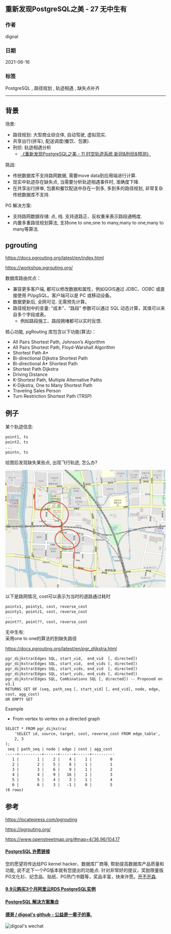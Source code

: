 ## 重新发现PostgreSQL之美 - 27 无中生有    
    
### 作者    
digoal    
    
### 日期    
2021-06-16     
    
### 标签    
PostgreSQL , 路径规划 , 轨迹相遇 , 缺失点补齐       
    
----    
    
## 背景    
  
场景:  
- 路径规划: 大型商业综合体, 自动驾驶, 虚拟现实.  
- 共享出行(拼车), 配送调度(餐饮、包裹).  
- 刑侦: 轨迹相遇分析  
    - [《重新发现PostgreSQL之美 - 11 时空轨迹系统 新冠&刑侦&预测》](../202106/20210602_01.md)    
  
挑战:  
- 传统数据库不支持路网数据, 需要move data到应用端进行计算.  
- 现实中轨迹存在缺失点, 当需要分析轨迹相遇事件时, 准确度下降.  
- 在共享出行拼单, 包裹和餐饮配送中存在一到多, 多到多的路径规划, 非常复杂传统数据库不支持.  
  
PG 解决方案:  
- 支持路网数据存储: 点, 线. 支持道路正、反权重来表示路段通畅度.   
- 内置多重路径规划算法, 支持one to one,one to many,many to one,many to many等算法.  
  
## pgrouting  
https://docs.pgrouting.org/latest/en/index.html  
  
https://workshop.pgrouting.org/  
  
数据库路由优点：  
- 兼容更多客户端, 都可以修改数据和属性，例如QGIS通过 JDBC、ODBC 或直接使用 Pl/pgSQL。客户端可以是 PC 或移动设备。  
- 数据更新后, 全网可见. 无需预先计算。  
- 路径规划中的变量: “成本”、“路段” 参数可以通过 SQL 动态计算，其值可以来自多个字段或表。  
    - 例如路段施工、路段拥堵都可以实时反馈.  
  
核心功能, pgRouting 库包含以下功能(算法)：  
- All Pairs Shortest Path, Johnson’s Algorithm  
- All Pairs Shortest Path, Floyd-Warshall Algorithm  
- Shortest Path A\*  
- Bi-directional Dijkstra Shortest Path  
- Bi-directional A\* Shortest Path  
- Shortest Path Dijkstra  
- Driving Distance  
- K-Shortest Path, Multiple Alternative Paths  
- K-Dijkstra, One to Many Shortest Path  
- Traveling Sales Person  
- Turn Restriction Shortest Path (TRSP)  
  
## 例子  
某个轨迹信息:   
  
```  
point1, ts  
point2, ts  
...  
pointn, ts  
```  
  
绘图后发现缺失某些点, 出现飞行轨迹, 怎么办?   
  
![pic](20210616_03_pic_001.png)  
  
以下是路网情况, cost可以表示为当时的道路通过耗时  
  
```  
pointx1, pointy1, cost, reverse_cost  
pointy1, pointz1, cost, reverse_cost  
...   
point??, point??, cost, reverse_cost  
```  
  
无中生有:  
采用one to one的算法的到缺失路径  
  
https://docs.pgrouting.org/latest/en/pgr_dijkstra.html  
  
```  
pgr_dijkstra(Edges SQL, start_vid,  end_vid  [, directed])  
pgr_dijkstra(Edges SQL, start_vid,  end_vids [, directed])  
pgr_dijkstra(Edges SQL, start_vids, end_vid  [, directed])  
pgr_dijkstra(Edges SQL, start_vids, end_vids [, directed])  
pgr_dijkstra(Edges SQL, Combinations SQL [, directed]) -- Proposed on v3.1  
RETURNS SET OF (seq, path_seq [, start_vid] [, end_vid], node, edge, cost, agg_cost)  
OR EMPTY SET  
```  
  
Example  
- From vertex  to vertex  on a directed graph  
  
```  
SELECT * FROM pgr_dijkstra(  
    'SELECT id, source, target, cost, reverse_cost FROM edge_table',  
    2, 3  
);  
 seq | path_seq | node | edge | cost | agg_cost  
-----+----------+------+------+------+----------  
   1 |        1 |    2 |    4 |    1 |        0  
   2 |        2 |    5 |    8 |    1 |        1  
   3 |        3 |    6 |    9 |    1 |        2  
   4 |        4 |    9 |   16 |    1 |        3  
   5 |        5 |    4 |    3 |    1 |        4  
   6 |        6 |    3 |   -1 |    0 |        5  
(6 rows)  
```  
  
## 参考  
https://locatepress.com/pgrouting  
  
https://pgrouting.org/  
  
https://www.openstreetmap.org/#map=4/36.96/104.17  
     
  
#### [PostgreSQL 许愿链接](https://github.com/digoal/blog/issues/76 "269ac3d1c492e938c0191101c7238216")
您的愿望将传达给PG kernel hacker、数据库厂商等, 帮助提高数据库产品质量和功能, 说不定下一个PG版本就有您提出的功能点. 针对非常好的提议，奖励限量版PG文化衫、纪念品、贴纸、PG热门书籍等，奖品丰富，快来许愿。[开不开森](https://github.com/digoal/blog/issues/76 "269ac3d1c492e938c0191101c7238216").  
  
  
#### [9.9元购买3个月阿里云RDS PostgreSQL实例](https://www.aliyun.com/database/postgresqlactivity "57258f76c37864c6e6d23383d05714ea")
  
  
#### [PostgreSQL 解决方案集合](https://yq.aliyun.com/topic/118 "40cff096e9ed7122c512b35d8561d9c8")
  
  
#### [德哥 / digoal's github - 公益是一辈子的事.](https://github.com/digoal/blog/blob/master/README.md "22709685feb7cab07d30f30387f0a9ae")
  
  
![digoal's wechat](../pic/digoal_weixin.jpg "f7ad92eeba24523fd47a6e1a0e691b59")
  
